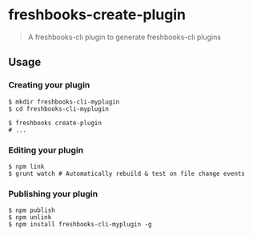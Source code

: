 # freshbooks-create-plugin 

> A freshbooks-cli plugin to generate freshbooks-cli plugins

## Usage

### Creating your plugin

    $ mkdir freshbooks-cli-myplugin
    $ cd freshbooks-cli-myplugin

    $ freshbooks create-plugin
    # ...

### Editing your plugin

    $ npm link
    $ grunt watch # Automatically rebuild & test on file change events

### Publishing your plugin

    $ npm publish
    $ npm unlink
    $ npm install freshbooks-cli-myplugin -g


